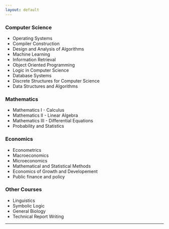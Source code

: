 ```yaml
---
layout: default
---
```


### Computer Science

* Operating Systems
* Compiler Construction
* Design and Analysis of Algorithms
* Machine Learning
* Information Retrieval
* Object Oriented Programming
* Logic in Computer Science
* Database Systems
* Discrete Structures for Computer Science
* Data Structures and Algorithms

### Mathematics

* Mathematics I - Calculus
* Mathematics II - Linear Algebra
* Mathematics III - Differential Equations
* Probability and Statistics

### Economics

* Econometrics 
* Macroeconomics
* Microeconomics
* Mathematical and Statistical Methods
* Economics of Growth and Developement
* Public finance and policy

### Other Courses

* Linguistics
* Symbolic Logic
* General Biology
* Technical Report Writing
 
 ---
